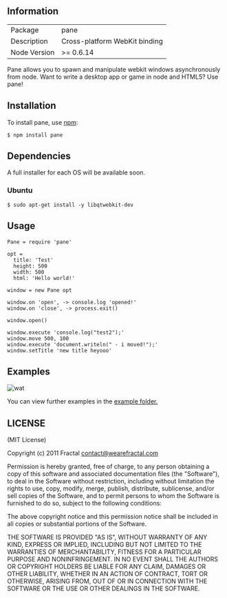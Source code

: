 ## Information

<table>
<tr> 
<td>Package</td><td>pane</td>
</tr>
<tr>
<td>Description</td>
<td>Cross-platform WebKit binding</td>
</tr>
<tr>
<td>Node Version</td>
<td>>= 0.6.14</td>
</tr>
</table>

Pane allows you to spawn and manipulate webkit windows asynchronously from node. Want to write a desktop app or game in node and HTML5? Use pane!

## Installation

To install pane, use [npm](http://github.com/isaacs/npm):

    $ npm install pane

## Dependencies

A full installer for each OS will be available soon.

### Ubuntu

    $ sudo apt-get install -y libqtwebkit-dev

## Usage

```coffee-script
Pane = require 'pane'

opt =
  title: 'Test'
  height: 500
  width: 500
  html: 'Hello world!'

window = new Pane opt

window.on 'open', -> console.log 'opened!'
window.on 'close', -> process.exit()

window.open()

window.execute 'console.log("test2");'
window.move 500, 100
window.execute 'document.writeln(" - i moved!");'
window.setTitle 'new title heyooo'
```

## Examples

![wat](http://i.imgur.com/QSQNu.png)

You can view further examples in the [example folder.](https://github.com/wearefractal/pane/tree/master/examples)

## LICENSE

(MIT License)

Copyright (c) 2011 Fractal <contact@wearefractal.com>

Permission is hereby granted, free of charge, to any person obtaining
a copy of this software and associated documentation files (the
"Software"), to deal in the Software without restriction, including
without limitation the rights to use, copy, modify, merge, publish,
distribute, sublicense, and/or sell copies of the Software, and to
permit persons to whom the Software is furnished to do so, subject to
the following conditions:

The above copyright notice and this permission notice shall be
included in all copies or substantial portions of the Software.

THE SOFTWARE IS PROVIDED "AS IS", WITHOUT WARRANTY OF ANY KIND,
EXPRESS OR IMPLIED, INCLUDING BUT NOT LIMITED TO THE WARRANTIES OF
MERCHANTABILITY, FITNESS FOR A PARTICULAR PURPOSE AND
NONINFRINGEMENT. IN NO EVENT SHALL THE AUTHORS OR COPYRIGHT HOLDERS BE
LIABLE FOR ANY CLAIM, DAMAGES OR OTHER LIABILITY, WHETHER IN AN ACTION
OF CONTRACT, TORT OR OTHERWISE, ARISING FROM, OUT OF OR IN CONNECTION
WITH THE SOFTWARE OR THE USE OR OTHER DEALINGS IN THE SOFTWARE.
